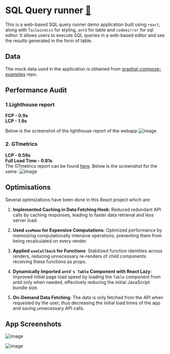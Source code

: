 # SQL Query runner [🔗](https://sql-query-insights.netlify.app/)

This is a web-based SQL query runner demo application built using `react`, along with `Tailwindcss` for styling, `antd` for table and `codemirror` for sql editor. It allows users to execute SQL queries in a web-based editor and see the results generated in the form of table.

## Data 
The mock data used in the application is obtained from [graphql-compose-examples](https://github.com/graphql-compose/graphql-compose-examples/tree/master/examples/northwind/data/csv) repo.

## Performance Audit
### 1.Lighthouse report
**FCP - 0.9s** </br>
**LCP - 1.9s** </br>

Below is the screenshot of the lighthouse report of the webapp
![image](https://github.com/avikt18/frontend-task/assets/56340999/59ecdc44-301e-48f4-ae4a-de747a3eca1b)

### 2. GTmetrics
**LCP - 0.59s** </br>
**Full Load Time - 0.81s** </br>
The GTmetrics report can be found [here](https://gtmetrix.com/reports/sql-query-insights.netlify.app/krVjU40s/). Below is the screenshot for the same:
![image](https://github.com/avikt18/frontend-task/assets/56340999/dcdd2cd9-911e-49c9-ac7f-eb27c4bee40b)

## Optimisations
Several optimizations have been done in this React project which are:

1. **Implemented Caching in Data Fetching Hook**: Reduced redundant API calls by caching responses, leading to faster data retrieval and less server load.

2. **Used `useMemo` for Expensive Computations**: Optimized performance by memoizing computationally intensive operations, preventing them from being recalculated on every render.

3. **Applied `useCallback` for Functions**: Stabilized function identities across renders, reducing unnecessary re-renders of child components receiving these functions as props.

4. **Dynamically Imported `antd's Table` Component with React Lazy**: Improved initial page load speed by loading the `Table` component from antd only when needed, effectively reducing the initial JavaScript bundle size.

5. **On-Demand Data Fetching**: The data is only fetched from the API when requested by the user, thus decreasing the initial load times of the app and saving unnecessary API calls.

## App Screenshots
![image](https://github.com/avikt18/frontend-task/assets/56340999/155fb5cc-a41f-472d-b540-a90d3dba273a)

![image](https://github.com/avikt18/frontend-task/assets/56340999/aacc2ac6-3e8b-4418-a1aa-dcebecd23818)
